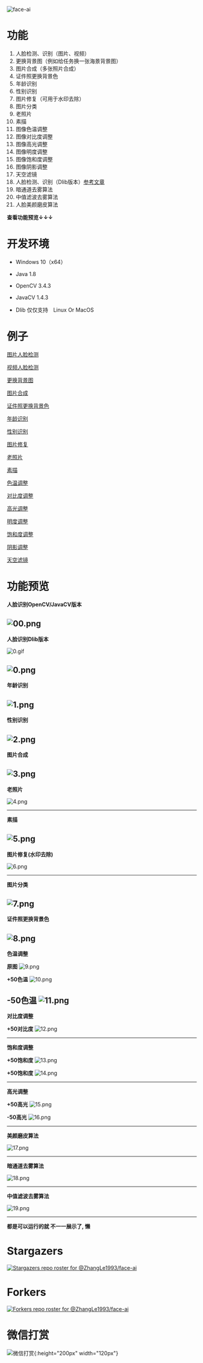 ![face-ai](https://socialify.git.ci/ZhangLe1993/face-ai/image?description=1&forks=1&issues=1&language=1&pulls=1&stargazers=1&theme=Light)
# 功能 #

1. 人脸检测、识别（图片、视频）
2. 更换背景图（例如给任务换一张海景背景图）
3. 图片合成（多张照片合成）
4. 证件照更换背景色
5. 年龄识别
6. 性别识别
7. 图片修复（可用于水印去除）
8. 图片分类
9. 老照片
10. 素描
11. 图像色温调整
12. 图像对比度调整
13. 图像高光调整
14. 图像明度调整
15. 图像饱和度调整
16. 图像阴影调整
17. 天空滤镜
18. 人脸检测、识别（Dlib版本）[参考文章](https://yinyue.blog.csdn.net/article/details/123444397)
19. 暗通道去雾算法
20. 中值滤波去雾算法
21. 人脸美颜磨皮算法


**查看功能预览↓↓↓**

# 开发环境 #

- Windows 10（x64）
- Java 1.8
- OpenCV 3.4.3
- JavaCV 1.4.3

- Dlib 仅仅支持　Linux Or MacOS

# 例子 #

[图片人脸检测](src/main/java/com/biubiu/example/FaceDetect.java)

[视频人脸检测](src/main/java/com/biubiu/example/VideoDetect.java)

[更换背景图](src/main/java/com/biubiu/example/ReplaceImageBackgroundImage.java)

[图片合成](src/main/java/com/biubiu/example/ImageSynthesis.java)

[证件照更换背景色](src/main/java/com/biubiu/example/ReplaceImageBackgroundColor.java)

[年龄识别](src/main/java/com/biubiu/example/ImageAgeDetect.java)

[性别识别](src/main/java/com/biubiu/example/ImageGenderDetect.java)

[图片修复](src/main/java/com/biubiu/example/ImageRepair.java)

[老照片](src/main/java/com/biubiu/example/ImageToOld.java)

[素描](src/main/java/com/biubiu/example/ImageSketch.java)

[色温调整](src/main/java/com/biubiu/example/ImageColorTemperature.java)

[对比度调整](src/main/java/com/biubiu/example/ImageContrast.java)

[高光调整](src/main/java/com/biubiu/example/ImageHighLight.java)

[明度调整](src/main/java/com/biubiu/example/ImageLightness.java)

[饱和度调整](src/main/java/com/biubiu/example/ImageSaturate.java)

[阴影调整](src/main/java/com/biubiu/example/ImageShadow.java)

[天空滤镜](src/main/java/com/biubiu/example/Sky.java)

# 功能预览 #

**人脸识别OpenCV/JavaCV版本**

![00.png](doc/opencv_face.png)
----------


**人脸识别Dlib版本**

![0.gif](doc/cut.gif)

![0.png](doc/dlib_show.png)
----------

**年龄识别**

![1.png](doc/age.png)
----------

**性别识别**

![2.png](doc/xingbie.png)
----------

**图片合成**

![3.png](doc/hecheng.png)
----------

**老照片**

![4.png](doc/laozhaopian.png)

----------

**素描**

![5.png](doc/sumiao.png)
----------

**图片修复(水印去除)**

![6.png](doc/repair.png)

----------

**图片分类**

![7.png](doc/fenlei.png)
----------

**证件照更换背景色**

![8.png](doc/replace-background-color.png)
----------

**色温调整**

****原图****
![9.png](doc/colorOrigin.jpg)

****+50色温****
![10.png](doc/addColorTem.png)

****-50色温****
![11.png](doc/subColorTem.png)
----------

**对比度调整**

****+50对比度****
![12.png](doc/colorCon.png)

----------

**饱和度调整**

****+50饱和度****
![13.png](doc/colorSng.png)

****+50饱和度****
![14.png](doc/colorSng2.png)

----------

**高光调整**

****+50高光****
![15.png](doc/addHightLi.png)

****-50高光****
![16.png](doc/subHightLig.png)

----------

**美颜磨皮算法**

![17.png](doc/meiyanmopi.png)

----------

**暗通道去雾算法**

![18.png](doc/antoudao.png)

----------

**中值滤波去雾算法**

![19.png](doc/zhongzhi.png)

----------

**都是可以运行的就 不一一展示了, 懒**

# Stargazers
[![Stargazers repo roster for @ZhangLe1993/face-ai](https://reporoster.com/stars/ZhangLe1993/face-ai)](https://github.com/ZhangLe1993/face-ai/stargazers)

# Forkers
[![Forkers repo roster for @ZhangLe1993/face-ai](https://reporoster.com/forks/ZhangLe1993/face-ai)](https://github.com/ZhangLe1993/face-ai/network/members)


# 微信打赏

![微信打赏](doc/weixin-pay.jpg){:height="200px" width="120px"}
